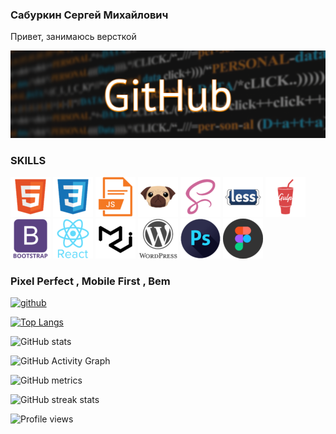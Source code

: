 

### Сабуркин Сергей Михайлович

Привет, занимаюсь версткой 

![Html верстальщик](./images/banner.png)

### SKILLS
 ![flutter](./images/html5.png) ![flutter](./images/css.png) ![flutter](./images/js.png) ![flutter](./images/pug.png) ![flutter](./images/scss.png) ![flutter](./images/less.png) ![flutter](./images/gulp.png) ![flutter](./images/bootstrap.png) ![flutter](./images/react.png) ![flutter](./images/material-ui.png) ![flutter](./images/wordpress.png) ![flutter](./images/ps.png) ![flutter](./images/figma.png) 
 ###  Pixel Perfect , Mobile First , Bem 


[<img src='https://cdn.jsdelivr.net/npm/simple-icons@3.0.1/icons/github.svg' alt='github' height='40'>](https://github.com/mates4352)  

[![Top Langs](https://github-readme-stats.vercel.app/api/top-langs/?username=mates4352)](https://github.com/anuraghazra/github-readme-stats)

![GitHub stats](https://github-readme-stats.vercel.app/api?username=mates4352&show_icons=true&theme=radical)  

![GitHub Activity Graph](https://activity-graph.herokuapp.com/graph?username=mates4352)  

![GitHub metrics](https://metrics.lecoq.io/mates4352)  

![GitHub streak stats](https://github-readme-streak-stats.herokuapp.com/?user=mates4352)  

![Profile views](https://gpvc.arturio.dev/mates4352)  